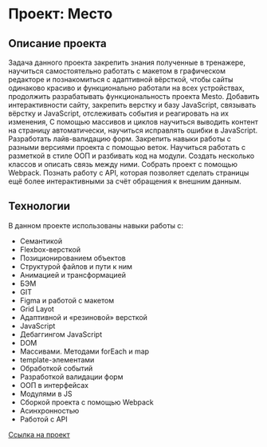 # Проект: Место

## Описание проекта

Задача данного проекта закрепить знания полученные в тренажере, научиться самостоятельно работать с макетом в графическом редакторе и познакомиться с адаптивной вёрсткой, чтобы сайты одинаково красиво и функционально работали на всех устройствах, продолжить разрабатывать функциональность проекта Mesto. Добавить интерактивности сайту, закрепить верстку и базу JavaScript, связывать вёрстку и JavaScript, отслеживать события и реагировать на их изменения, С помощью массивов и циклов научиться выводить контент на страницу автоматически, научиться исправлять ошибки в JavaScript. Разработать лайв-валидацию форм. Закрепить навыки работы с разными версиями проекта с помощью веток. Научиться работать с разметкой в стиле ООП и разбивать код на модули. Создать несколько классов и описать связь между ними. Собрать проект с помощью Webpack. Познать работу с API, которая позволяет сделать страницы ещё более интерактивными за счёт обращения к внешним данным.

## Технологии

В данном проекте использованы навыки работы с:
* Семантикой
* Flexbox-версткой
* Позиционированием объектов
* Структурой файлов и пути к ним
* Анимацией и трансформацией
* БЭМ
* GIT
* Figma и работой с макетом
* Grid Layot
* Адаптивной и «резиновой» версткой
* JavaScript
* Дебаггингом JavaScript
* DOM
* Массивами. Методами forEach и map
* template-элементами
* Обработкой событий
* Разработкой валидации форм
* ООП в интерфейсах
* Модулями в JS
* Сборкой проекта с помощью Webpack
* Асинхронностью
* Работой с API


[Ссылка на проект](https://anporshnev.github.io/mesto/)
